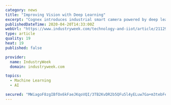 ```yaml
---
category: news
title: "Improving Vision with Deep Learning"
excerpt: "Cognex introduces industrial smart camera powered by deep learning, designed as an all-in-one solution for complex in-line inspection challenges. Industrial machine vision manufacturer Cognex Corp. recently introduced the In-Sight D900 embedded vision system. A first-of-its kind solution, the In-Sight D900 features Cognex’s ViDi deep learning ..."
publishedDateTime: 2020-04-20T14:33:00Z
webUrl: "https://www.industryweek.com/technology-and-iiot/article/21129195/improving-vision-with-deep-learning"
type: article
quality: 19
heat: 19
published: false

provider:
  name: IndustryWeek
  domain: industryweek.com

topics:
  - Machine Learning
  - AI

secured: "MWiagoF8zgIBfOx6kFaeJKqoVQI/3TB2KvDR2b5QFu5l4yELuw7Ga+m3tebFeGeKFxY519NSItyEXPkZcTFDE02i5RTKz56Y7jMXieemr7tUer9XuPw62bMXX08k576CuOFJHxzHq8ObatrJKVNlO9S8ybUwf3/8M4bFEYSipXoDVJ+aMDqirmJnjyq1O4VSRCiX+YxxpTq7RXqIlw3igeBLeenXnH/8i8CWCJsggXidQGu3QzBGlv+WNUqN/DYWIL6skjUTCN9OahZw1hCDCh1j4A1enGkpSxYdHxNhEQtEFfwFuOfeSlxFRG6xdHQ8aEG/gYtgdAL5GBb+R1rx2ijQ9lH8MaClcu3AzvIeYSHLdgpecQ/DZlyi5Wlv1wliT5iBBF1bdQPnsu4R7bag8Br8iJD0vdWEspdGQ3MRl/pUXXch5RWH8soWKwnu/86Fn+VqZnARwzD1vLgvarLlSF1gbxTJOBg4loEZQEWCP1E=;am6iP2gdAglvBHFvZmYDgw=="
---
```



